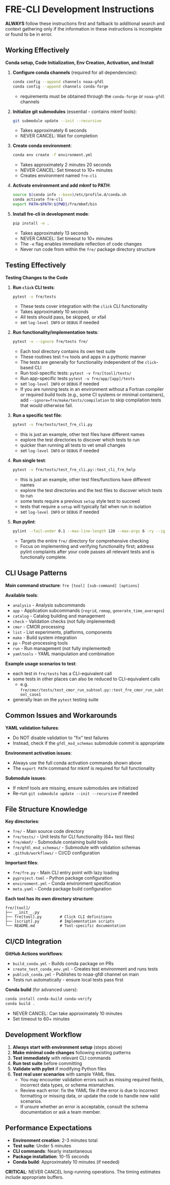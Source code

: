 # FRE-CLI Development Instructions

**ALWAYS** follow these instructions first and fallback to additional search and context gathering only if the information in these instructions is incomplete or found to be in error.

## Working Effectively

**Conda setup, Code Initialization, Env Creation, Activation, and Install**

1. **Configure conda channels** (required for all dependencies):
   ```bash
   conda config --append channels noaa-gfdl
   conda config --append channels conda-forge
   ```
   - requirements must be obtained through the `conda-forge` or `noaa-gfdl` channels

2. **Initialize git submodules** (essential - contains mkmf tools):
   ```bash
   git submodule update --init --recursive
   ```
   - Takes approximately 6 seconds
   - NEVER CANCEL: Wait for completion

3. **Create conda environment**:
   ```bash
   conda env create -f environment.yml
   ```
   - Takes approximately 2 minutes 20 seconds
   - NEVER CANCEL: Set timeout to 10+ minutes
   - Creates environment named `fre-cli`

4. **Activate environment and add mkmf to PATH**:
   ```bash
   source $(conda info --base)/etc/profile.d/conda.sh
   conda activate fre-cli
   export PATH=$PATH:${PWD}/fre/mkmf/bin
   ```

5. **Install fre-cli in development mode**:
   ```bash
   pip install -e .
   ```
   - Takes approximately 13 seconds
   - NEVER CANCEL: Set timeout to 10+ minutes
   - The `-e` flag enables immediate reflection of code changes
   - Never run code from within the `fre/` package directory structure

## Testing Effectively

**Testing Changes to the Code**

1. **Run `click` CLI tests**:
   ```bash
   pytest -v fre/tests
   ```
   - These tests cover integration with the `click` CLI functionality
   - Takes approximately 10 seconds
   - All tests should pass, be skipped, or xfail
   - set `log-level INFO` or `DEBUG` if needed

2. **Run functionality/implementation tests**:
   ```bash
   pytest -v --ignore fre/tests fre/
   ```
   - Each tool directory contains its own test suite
   - These routines test `fre` tools and apps in a pythonic manner
   - The tests are generally for functionality independent of the `click`-based CLI
   - Run tool-specific tests: `pytest -v fre/[tool]/tests/`
   - Run app-specific tests `pytest -v fre/app/[app]/tests`
   - set `log-level INFO` or `DEBUG` if needed
   - If you are running tests in an environment without a Fortran compiler or required build tools (e.g., some CI systems or minimal containers), add `--ignore=fre/make/tests/compilation` to skip compilation tests that would otherwise fail.


3. **Run a specific test file**:
   ```bash
   pytest -v fre/tests/test_fre_cli.py
   ```
   - this is just an example, other test files have different names
   - explore the test directories to discover which tests to run
   - quicker than running all tests to vet small changes
   - set `log-level INFO` or `DEBUG` if needed

4. **Run single test**:
   ```bash
   pytest -v fre/tests/test_fre_cli.py::test_cli_fre_help
   ```
   - this is just an example, other test files/functions have different names
   - explore the test directories and the test files to discover which tests to run
   - some tests require a previous `setup` style test to succeed
   - tests that require a `setup` will typically fail when run in isolation
   - set `log-level INFO` or `DEBUG` if needed

5. **Run pylint**:
   ```bash
   pylint --fail-under 0.1 --max-line-length 120 --max-args 6 -ry --ignored-modules netCDF4,cmor fre/
   ```
   - Targets the entire `fre/` directory for comprehensive checking
   - Focus on implementing and verifying functionality first; address pylint complaints after your code passes all relevant tests and is functionally complete.


## CLI Usage Patterns

**Main command structure**: `fre [tool] [sub-command] [options]`

**Available tools**:
- `analysis` - Analysis subcommands
- `app` - Application subcommands (`regrid`, `remap`, `generate_time_averages`)
- `catalog` - Catalog building and management
- `check` - Validation checks (not fully implemented)
- `cmor` - CMOR processing
- `list` - List experiments, platforms, components
- `make` - Build system integration
- `pp` - Post-processing tools
- `run` - Run management (not fully implemented) 
- `yamltools` - YAML manipulation and combination

**Example usage scenarios to test**:
- each test in `fre/tests` has a CLI-equivalent call
- some tests in other places can also be reduced to CLI-equivalent calls
  - e.g. `fre/cmor/tests/test_cmor_run_subtool.py::test_fre_cmor_run_subtool_case1`
- generally lean on the `pytest` testing suite 

## Common Issues and Workarounds

**YAML validation failures**: 
- Do NOT disable validation to "fix" test failures
- Instead, check if the `gfdl_msd_schemas` submodule commit is appropriate

**Environment activation issues**:
- Always use the full conda activation commands shown above
- The `export PATH` command for mkmf is required for full functionality

**Submodule issues**:
- If mkmf tools are missing, ensure submodules are initialized
- Re-run `git submodule update --init --recursive` if needed

## File Structure Knowledge

**Key directories**:
- `fre/` - Main source code directory
- `fre/tests/` - Unit tests for CLI functionality (64+ test files)
- `fre/mkmf/` - Submodule containing build tools
- `fre/gfdl_msd_schemas/` - Submodule with validation schemas
- `.github/workflows/` - CI/CD configuration

**Important files**:
- `fre/fre.py` - Main CLI entry point with lazy loading
- `pyproject.toml` - Python package configuration
- `environment.yml` - Conda environment specification
- `meta.yaml` - Conda package build configuration

**Each tool has its own directory structure**:
```
fre/[tool]/
├── __init__.py
├── fre[tool].py        # Click CLI definitions
├── [script].py         # Implementation scripts
└── README.md           # Tool-specific documentation
```

## CI/CD Integration

**GitHub Actions workflows**:
- `build_conda.yml` - Builds conda package on PRs
- `create_test_conda_env.yml` - Creates test environment and runs tests
- `publish_conda.yml` - Publishes to noaa-gfdl channel on main
- Tests run automatically - ensure local tests pass first

**Conda build** (for advanced users):
```bash
conda install conda-build conda-verify
conda build .
```
- NEVER CANCEL: Can take approximately 10 minutes
- Set timeout to 60+ minutes

## Development Workflow

1. **Always start with environment setup** (steps above)
2. **Make minimal code changes** following existing patterns
3. **Test immediately** with relevant CLI commands
4. **Run test suite** before committing
5. **Validate with pylint** if modifying Python files
6. **Test real user scenarios** with sample YAML files. 
   - You may encounter validation errors such as missing required fields, incorrect data types, or schema mismatches. 
   - Review each error: fix the YAML file if the error is due to incorrect formatting or missing data, or update the code to handle new valid scenarios. 
   - If unsure whether an error is acceptable, consult the schema documentation or ask a team member.
## Performance Expectations

- **Environment creation**: 2-3 minutes total
- **Test suite**: Under 5 minutes  
- **CLI commands**: Nearly instantaneous
- **Package installation**: 10-15 seconds
- **Conda build**: Approximately 10 minutes (if needed)

**CRITICAL**: NEVER CANCEL long-running operations. The timing estimates include appropriate buffers.
